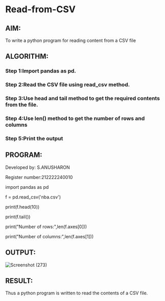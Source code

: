# Read-from-CSV

## AIM:
To write a python program for reading content from a CSV file
## ALGORITHM:
### Step 1:Import pandas as pd.
### Step 2:Read the CSV file using read_csv method.
### Step 3:Use head and tail method to get the required contents from the file.
### Step 4:Use len() method to get the number of rows and columns
### Step 5:Print the output

## PROGRAM:

Developed by: S.ANUSHARON

Register number:212222240010

import pandas as pd

f = pd.read_csv('nba.csv')

print(f.head(10))

print(f.tail())

print("Number of rows:",len(f.axes[0]))

print("Number of columns:",len(f.axes[1]))

## OUTPUT:

![Screenshot (273)](https://github.com/Anusharonselva/Read-from-CSV/assets/119405600/faeee6d4-2b28-4098-862c-3c8653511778)


## RESULT:
Thus a python program is written to read the contents of a CSV file.
